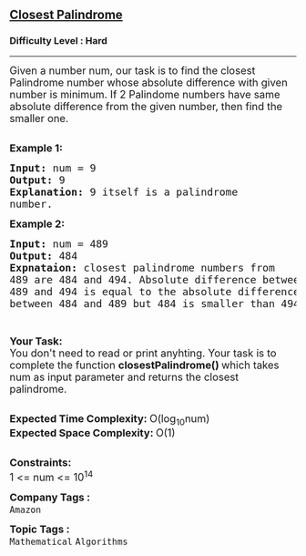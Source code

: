 <h2><a href="https://practice.geeksforgeeks.org/problems/closest-palindrome4519/1?page=1&difficulty[]=2&status[]=unsolved&sortBy=submissions">Closest Palindrome</a></h2><h3>Difficulty Level : Hard</h3><hr><div class="problems_problem_content__Xm_eO"><p><span style="font-size:18px">Given a number num,&nbsp;our task is to find the closest Palindrome number whose absolute difference with given number is minimum. If 2 Palindome numbers have same absolute difference from the given number, then find&nbsp;the smaller one.</span><br>
&nbsp;</p>

<p><span style="font-size:18px"><strong>Example 1:</strong></span></p>

<pre><span style="font-size:18px"><strong>Input: </strong>num = 9
<strong>Output: </strong>9
<strong>Explanation: </strong>9 itself is a palindrome
number.</span>
</pre>

<p><span style="font-size:18px"><strong>Example 2:</strong></span></p>

<pre><span style="font-size:18px"><strong>Input: </strong>num = 489
<strong>Output: </strong>484
<strong>Expnataion: </strong>closest palindrome numbers from
489 are 484 and 494. Absolute difference between
489 and 494 is equal to the absolute difference
between 484 and 489 but 484 is smaller than 494.</span>
</pre>

<p>&nbsp;</p>

<p><span style="font-size:18px"><strong>Your Task:</strong><br>
You don't need to read or print anyhting. Your task is to complete the function&nbsp;<strong>closestPalindrome()&nbsp;</strong>which takes num as input parameter and returns the closest palindrome.</span><br>
&nbsp;</p>

<p><span style="font-size:18px"><strong>Expected Time Complexity:&nbsp;</strong>O(log<sub>10</sub>num)<br>
<strong>Expected Space Complexity:&nbsp;</strong>O(1)</span><br>
&nbsp;</p>

<p><span style="font-size:18px"><strong>Constraints:</strong><br>
1 &lt;= num &lt;= 10<sup>14</sup></span></p>
</div><p><span style=font-size:18px><strong>Company Tags : </strong><br><code>Amazon</code>&nbsp;<br><p><span style=font-size:18px><strong>Topic Tags : </strong><br><code>Mathematical</code>&nbsp;<code>Algorithms</code>&nbsp;